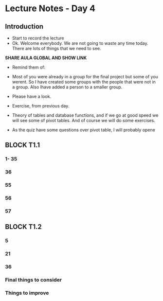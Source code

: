 
# Lecture Notes - Day 4

## Introduction

* Start to record the lecture
* Ok. Welcome everybody. We are not going to waste any time today. There are lots of things that we need to see.

**SHARE AULA GLOBAL AND SHOW LINK**

* Remind them of:

* Most of you were already in a group for the final project but some of you werent. So I have created some groups with the people that were not in a group. Also Ihave added a person to a smaller group.

* Please have a look.

* Exercise, from previous day.

* Theory of tables and database functions, and if we go at good speed we will see some of pivot tables. And of course we will do some exercises.

* As the quiz have some questions over pivot table, I will probably opene

## BLOCK T1.1

### 1- 35

### 36

### 55

### 56

### 57
  
## BLOCK T1.2

### 5

### 21

### 36

### Final things to consider

### Things to improve
